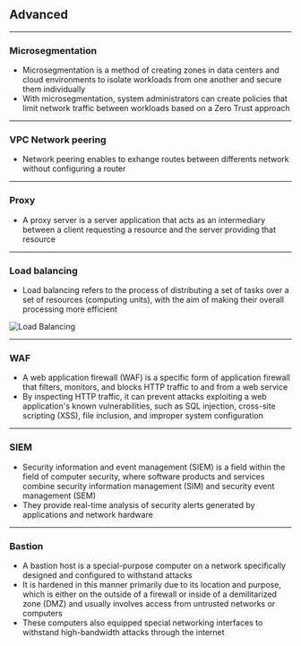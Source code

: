 ## Advanced

----

### Microsegmentation

- Microsegmentation is a method of creating zones in data centers and cloud environments to isolate workloads from one another and secure them individually
- With microsegmentation, system administrators can create policies that limit network traffic between workloads based on a Zero Trust approach

----

### VPC Network peering

- Network peering enables to exhange routes between differents network without configuring a router

----

### Proxy

- A proxy server is a server application that acts as an intermediary between a client requesting a resource and the server providing that resource

----

### Load balancing

- Load balancing refers to the process of distributing a set of tasks over a set of resources (computing units), with the aim of making their overall processing more efficient

![Load Balancing](load-balacing.png)

----

### WAF

- A web application firewall (WAF) is a specific form of application firewall that filters, monitors, and blocks HTTP traffic to and from a web service
- By inspecting HTTP traffic, it can prevent attacks exploiting a web application's known vulnerabilities, such as SQL injection, cross-site scripting (XSS), file inclusion, and improper system configuration

----

### SIEM

- Security information and event management (SIEM) is a field within the field of computer security, where software products and services combine security information management (SIM) and security event management (SEM)
- They provide real-time analysis of security alerts generated by applications and network hardware

----

### Bastion

- A bastion host is a special-purpose computer on a network specifically designed and configured to withstand attacks
- It is hardened in this manner primarily due to its location and purpose, which is either on the outside of a firewall or inside of a demilitarized zone (DMZ) and usually involves access from untrusted networks or computers
- These computers also equipped special networking interfaces to withstand high-bandwidth attacks through the internet
